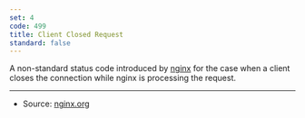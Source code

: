 ```yaml
---
set: 4
code: 499
title: Client Closed Request
standard: false
---
```


A non-standard status code introduced by [nginx][2] for the case when a client closes the connection while nginx is processing the request.

---

* Source: [nginx.org][1]

[1]: <http://lxr.nginx.org/source/src/http/ngx_http_request.h#0120>
[2]: <http://nginx.org>

